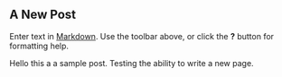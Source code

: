 ## A New Post

Enter text in [Markdown](http://daringfireball.net/projects/markdown/). Use the toolbar above, or click the **?** button for formatting help.


Hello this a a sample post. Testing the ability to write a new page.



